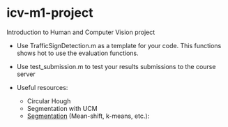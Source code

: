 # icv-m1-project
Introduction to Human and Computer Vision project


* Use TrafficSignDetection.m as a template for your code. This functions shows hot to use the evaluation functions.

* Use test_submission.m to test your results submissions to the course server 


* Useful resources:
  - Circular Hough
  - Segmentation with UCM 
  - [Segmentation](https://es.mathworks.com/matlabcentral/fileexchange/52698-k-means--mean-shift-and-normalized-cut-segmentation) (Mean-shift, k-means, etc.): 
